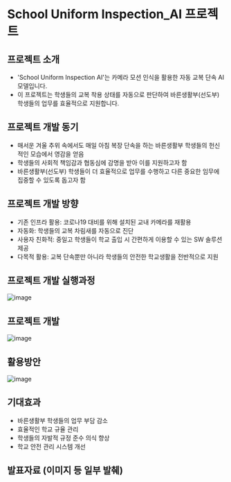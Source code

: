 # School Uniform Inspection_AI 프로젝트

## 프로젝트 소개
- 'School Uniform Inspection AI'는 카메라 모션 인식을 활용한 자동 교복 단속 AI 모델입니다.
- 이 프로젝트는 학생들의 교복 착용 상태를 자동으로 판단하여 바른생활부(선도부) 학생들의 업무를 효율적으로 지원합니다.

## 프로젝트 개발 동기
- 매서운 겨울 추위 속에서도 매일 아침 복장 단속을 하는 바른생활부 학생들의 헌신적인 모습에서 영감을 얻음
- 학생들의 사회적 책임감과 협동심에 감명을 받아 이를 지원하고자 함
- 바른생활부(선도부) 학생들이 더 효율적으로 업무를 수행하고 다른 중요한 임무에 집중할 수 있도록 돕고자 함

## 프로젝트 개발 방향
- 기존 인프라 활용: 코로나19 대비를 위해 설치된 교내 카메라를 재활용
- 자동화: 학생들의 교복 차림새를 자동으로 진단
- 사용자 친화적: 중일고 학생들이 학교 출입 시 간편하게 이용할 수 있는 SW 솔루션 제공
- 다목적 활용: 교복 단속뿐만 아니라 학생들의 안전한 학교생활을 전반적으로 지원

## 프로젝트 개발 실행과정
![image](https://github.com/JaeyunLim/Inspection_AI/assets/97609649/420abb01-64b3-47d8-952c-a06e0c8f5685)

## 프로젝트 개발
![image](https://github.com/JaeyunLim/Inspection_AI/assets/97609649/6045150c-9ff8-494c-86a5-88eccea9d84b)

## 활용방안
![image](https://github.com/JaeyunLim/Inspection_AI/assets/97609649/aacb726a-7ca7-4165-94cb-ee297e0c1aad)

## 기대효과
- 바른생활부 학생들의 업무 부담 감소
- 효율적인 학교 규율 관리
- 학생들의 자발적 규정 준수 의식 향상
- 학교 안전 관리 시스템 개선

## 발표자료 (이미지 등 일부 발췌)
